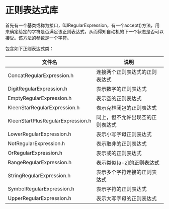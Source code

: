 # 正则表达式库

首先有一个基类或称为接口，叫IRegularExpression，有一个accept()方法，用来确定给定的字符是否满足该正则表达式，从而得知自动机的下一个状态是否可以接受。该方法的参数是一个字符。

包含如下正则表达式类：

文件名|说明
----|----
ConcatRegularExpression.h|连接两个正则表达式的正则表达式
DigitRegularExpression.h|表示数字的正则表达式
EmptyRegularExpression.h|表示空的正则表达式
KleenStarRegularExpression.h|表示克林闭包的正则表达式
KleenStartPlusRegularExpression.h|同上，但不允许出现空的正则表达式
LowerRegularExpression.h|表示小写字母正则表达式
NotRegularExpression.h|表示取非的正则表达式
OrRegularExpression.h|表示或的正则表达式
RangeRegularExpression.h|表示类似[a-z]的正则表达式
StringRegularExpression.h|表示多个字符连接的正则表达式
SymbolRegularExpression.h|表示字符的正则表达式
UpperRegularExpression.h|表示大写字母的正则表达式
